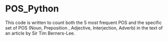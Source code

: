 # POS_Python
This code is written to count both the 5 most frequent POS and the specific set of POS (Noun, Preposition , Adjective, Interjection, Adverb) in the text of an article by Sir Tim Berners-Lee.
